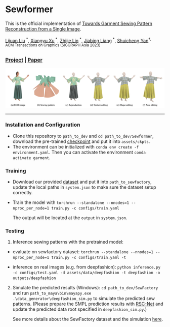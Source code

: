 # Sewformer
This is the official implementation of [Towards Garment Sewing Pattern Reconstruction from a Single Image](https://arxiv.org/abs/2311.04218v1).

[Lijuan Liu](https://scholar.google.com/citations?user=nANxp5wAAAAJ&hl=en)<sup> *</sup>,
[Xiangyu Xu](https://xuxy09.github.io/)<sup> *</sup>,
[Zhijie Lin](https://scholar.google.com/citations?user=xXMj6_EAAAAJ&hl=zh-CN)<sup> *</sup>,
[Jiabing Liang]()<sup> *</sup>,
[Shuicheng Yan](https://yanshuicheng.info/)<sup>&dagger;<sup></sup>,  
ACM Transactions on Graphics (SIGGRAPH Asia 2023)

### [Project](https://sewformer.github.io/) | [Paper](https://arxiv.org/abs/2311.04218v1)

<img src="SewFactory/assets/representative.jpg">

---------------------------

### Installation and Configuration
* Clone this repository to `path_to_dev` and `cd path_to_dev/Sewformer`, download the pre-trained [checkpoint](https://huggingface.co/liulj/sewformer) and put it into `assets/ckpts`.
* The environment can be initialized with `conda env create -f environment.yaml`. Then you can activate the environment `conda activate garment`. 

### Training
* Download our provided [dataset](https://huggingface.co/datasets/liulj/sewfactory) and put it into `path_to_sewfactory`, update the local paths in `system.json` to make sure the dataset setup correctly. 
* Train the model with
`torchrun --standalone --nnodes=1 --nproc_per_node=1 train.py -c configs/train.yaml`

  The output will be located at the `output` in `system.json`.

### Testing

1. Inference sewing patterns with the pretrained model: 

* evaluate on sewfactory dataset: `torchrun --standalone --nnodes=1 --nproc_per_node=1 train.py -c configs/train.yaml -t`

* inference on real images (e.g. from deepfashion):
    `python inference.py -c configs/test.yaml -d assets/data/deepfashion -t deepfashion -o outputs/deepfashion` 

2. Simulate the predicted results (Windows):
`cd path_to_dev/SewFactory` and run `path_to_maya\bin\mayapy.exe .\data_generator\deepfashion_sim.py` to simulate the predicted sew patterns. (Please prepare the SMPL prediction results with [RSC-Net](https://github.com/xuxy09/RSC-Net) and update the predicted data root specified in `deepfashion_sim.py`.)

    See more details about the SewFactory dataset and the simulation [here](./SewFactory/ReadMe.md).




